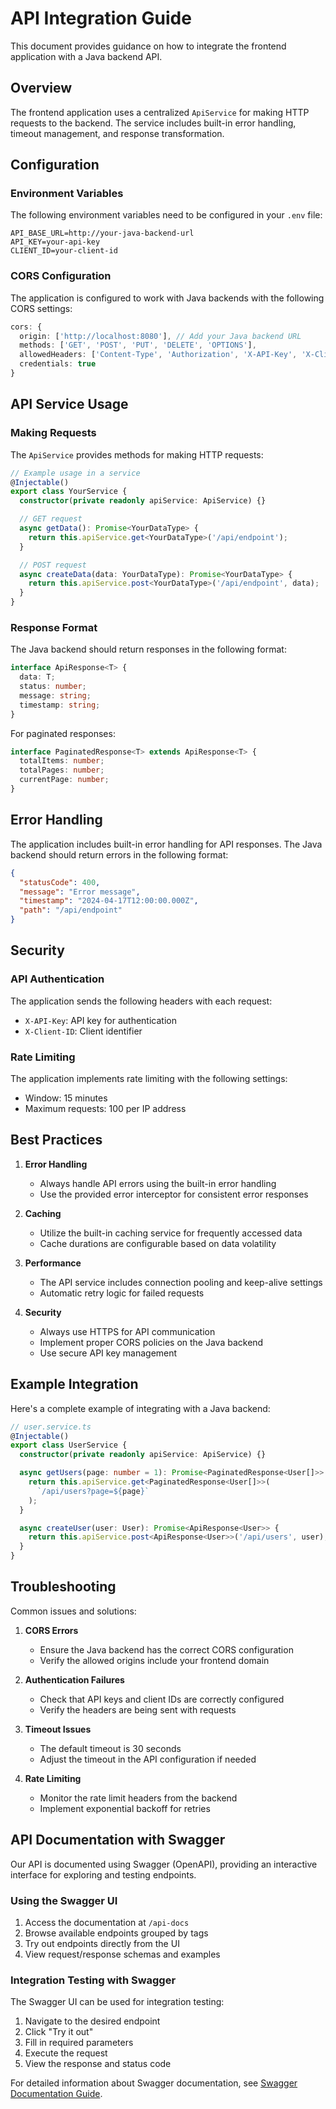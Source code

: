 # API Integration Guide

This document provides guidance on how to integrate the frontend application with a Java backend API.

## Overview

The frontend application uses a centralized `ApiService` for making HTTP requests to the backend. The service includes built-in error handling, timeout management, and response transformation.

## Configuration

### Environment Variables

The following environment variables need to be configured in your `.env` file:

```env
API_BASE_URL=http://your-java-backend-url
API_KEY=your-api-key
CLIENT_ID=your-client-id
```

### CORS Configuration

The application is configured to work with Java backends with the following CORS settings:

```typescript
cors: {
  origin: ['http://localhost:8080'], // Add your Java backend URL
  methods: ['GET', 'POST', 'PUT', 'DELETE', 'OPTIONS'],
  allowedHeaders: ['Content-Type', 'Authorization', 'X-API-Key', 'X-Client-ID'],
  credentials: true
}
```

## API Service Usage

### Making Requests

The `ApiService` provides methods for making HTTP requests:

```typescript
// Example usage in a service
@Injectable()
export class YourService {
  constructor(private readonly apiService: ApiService) {}

  // GET request
  async getData(): Promise<YourDataType> {
    return this.apiService.get<YourDataType>('/api/endpoint');
  }

  // POST request
  async createData(data: YourDataType): Promise<YourDataType> {
    return this.apiService.post<YourDataType>('/api/endpoint', data);
  }
}
```

### Response Format

The Java backend should return responses in the following format:

```typescript
interface ApiResponse<T> {
  data: T;
  status: number;
  message: string;
  timestamp: string;
}
```

For paginated responses:

```typescript
interface PaginatedResponse<T> extends ApiResponse<T> {
  totalItems: number;
  totalPages: number;
  currentPage: number;
}
```

## Error Handling

The application includes built-in error handling for API responses. The Java backend should return errors in the following format:

```json
{
  "statusCode": 400,
  "message": "Error message",
  "timestamp": "2024-04-17T12:00:00.000Z",
  "path": "/api/endpoint"
}
```

## Security

### API Authentication

The application sends the following headers with each request:
- `X-API-Key`: API key for authentication
- `X-Client-ID`: Client identifier

### Rate Limiting

The application implements rate limiting with the following settings:
- Window: 15 minutes
- Maximum requests: 100 per IP address

## Best Practices

1. **Error Handling**
   - Always handle API errors using the built-in error handling
   - Use the provided error interceptor for consistent error responses

2. **Caching**
   - Utilize the built-in caching service for frequently accessed data
   - Cache durations are configurable based on data volatility

3. **Performance**
   - The API service includes connection pooling and keep-alive settings
   - Automatic retry logic for failed requests

4. **Security**
   - Always use HTTPS for API communication
   - Implement proper CORS policies on the Java backend
   - Use secure API key management

## Example Integration

Here's a complete example of integrating with a Java backend:

```typescript
// user.service.ts
@Injectable()
export class UserService {
  constructor(private readonly apiService: ApiService) {}

  async getUsers(page: number = 1): Promise<PaginatedResponse<User[]>> {
    return this.apiService.get<PaginatedResponse<User[]>>(
      `/api/users?page=${page}`
    );
  }

  async createUser(user: User): Promise<ApiResponse<User>> {
    return this.apiService.post<ApiResponse<User>>('/api/users', user);
  }
}
```

## Troubleshooting

Common issues and solutions:

1. **CORS Errors**
   - Ensure the Java backend has the correct CORS configuration
   - Verify the allowed origins include your frontend domain

2. **Authentication Failures**
   - Check that API keys and client IDs are correctly configured
   - Verify the headers are being sent with requests

3. **Timeout Issues**
   - The default timeout is 30 seconds
   - Adjust the timeout in the API configuration if needed

4. **Rate Limiting**
   - Monitor the rate limit headers from the backend
   - Implement exponential backoff for retries 

## API Documentation with Swagger

Our API is documented using Swagger (OpenAPI), providing an interactive interface for exploring and testing endpoints.

### Using the Swagger UI

1. Access the documentation at `/api-docs`
2. Browse available endpoints grouped by tags
3. Try out endpoints directly from the UI
4. View request/response schemas and examples

### Integration Testing with Swagger

The Swagger UI can be used for integration testing:

1. Navigate to the desired endpoint
2. Click "Try it out"
3. Fill in required parameters
4. Execute the request
5. View the response and status code

For detailed information about Swagger documentation, see [Swagger Documentation Guide](./swagger-documentation.md). 